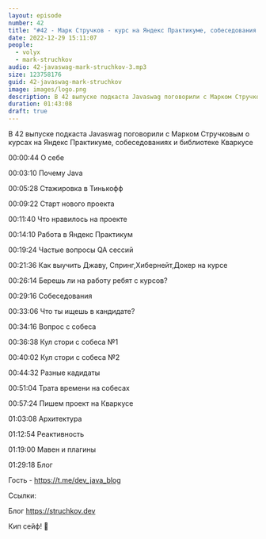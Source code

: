 ```yaml
---
layout: episode
number: 42
title: "#42 - Марк Стручков - курс на Яндекс Практикуме, собеседования и библиотека Кваркус"
date: 2022-12-29 15:11:07
people:
  - volyx
  - mark-struchkov
audio: 42-javaswag-mark-struchkov-3.mp3
size: 123758176 
guid: 42-javaswag-mark-struchkov
image: images/logo.png
description: В 42 выпуске подкаста Javaswag поговорили с Марком Стручковым о курсах на Яндекс Практикуме, собеседованиях и Кваркусе
duration: 01:43:08
draft: true
---
```


В 42 выпуске подкаста Javaswag поговорили с Марком Стручковым о курсах на Яндекс Практикуме, собеседованиях и библиотеке Кваркусе


00:00:44 О себе

00:03:10 Почему Java

00:05:28 Стажировка в Тинькофф

00:09:22 Старт нового проекта

00:11:40 Что нравилось на проекте

00:14:10 Работа в Яндекс Практикум

00:19:24 Частые вопросы QA сессий

00:21:36 Как выучить Джаву, Спринг,Хибернейт,Докер на курсе

00:26:14 Берешь ли на работу ребят с курсов?

00:29:16 Собеседования

00:33:06 Что ты ищешь в кандидате?

00:34:16 Вопрос с собеса

00:36:38 Кул стори с собеса №1

00:40:02 Кул стори с собеса №2

00:44:32 Разные кадидаты

00:51:04 Трата времени на собесах

00:57:24 Пишем проект на Кваркусе

01:03:08 Архитектура

01:12:54 Реактивность

01:19:00 Мавен и плагины

01:29:18 Блог

Гость - https://t.me/dev_java_blog

Ссылки:

Блог https://struchkov.dev

Кип сейф! 🖖



